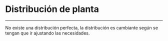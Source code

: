 # Distribución de planta
---
No existe una distribución perfecta, la distribución es cambiante según se tengan que ir ajustando las necesidades.
